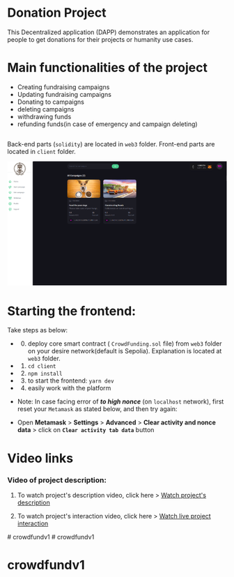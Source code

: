# Donation Project

This Decentralized application (DAPP) demonstrates an application for people to get donations for their projects or humanity use cases.

# Main functionalities of the project
- Creating fundraising campaigns
- Updating fundraising campaigns
- Donating to campaigns
- deleting campaigns
- withdrawing funds
- refunding funds(in case of emergency and campaign deleting)

##

Back-end parts (`solidity`) are located in `web3` folder.
Front-end parts are located in `client` folder.

![Donation(crowdfunding or fundraising dapp)](Image/donation-dapp.png?raw=true)

# Starting the frontend:

Take steps as below:
- 0) deploy core smart contract ( `CrowdFunding.sol` file) from `web3` folder on your desire network(default is Sepolia). Explanation is located at `web3` folder.
- 1) `cd client`
- 2) `npm install`
- 3) to start the frontend: `yarn dev`
- 4) easily work with the platform

* Note: In case facing error of __*to high nonce*__ (on `localhost` network), first reset your `Metamask` as stated below, and then try again:
- Open __Metamask__ > __Settings__ > __Advanced__ > __Clear activity and nonce data__ > click on __`Clear activity tab data`__ button


# Video links
### Video of project description:


1. To watch project's description video, click here > [Watch project's description](https://mega.nz/file/utRknRDL#fd8FQJiRPkONAE2yk5bU7HSaRUTPk7Tv-VAv4ZzOCQQ)

2. To watch project's interaction video, click here > [Watch live project interaction](https://mega.nz/file/ToBwGZRJ#yk1_bEXX_gU7HaTZU9UeSKKEflhEpqPGfmMHKrFRs90)

#   c r o w d f u n d v 1 
 
 # crowdfundv1
# crowdfundv1
